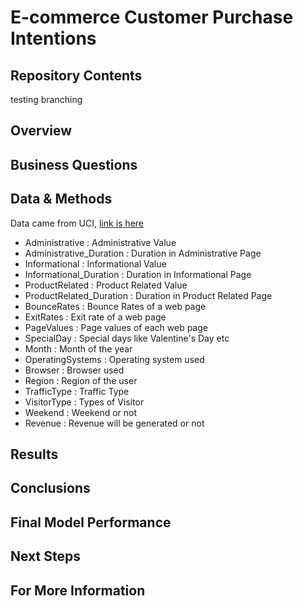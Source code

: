 # E-commerce Customer Purchase Intentions

## Repository Contents

testing branching

## Overview

## Business Questions

## Data & Methods
Data came from UCI, [link is here](https://archive.ics.uci.edu/ml/datasets/Online+Shoppers+Purchasing+Intention+Dataset#)


- Administrative : Administrative Value
- Administrative_Duration : Duration in Administrative Page
- Informational : Informational Value
- Informational_Duration : Duration in Informational Page
- ProductRelated : Product Related Value
- ProductRelated_Duration : Duration in Product Related Page
- BounceRates : Bounce Rates of a web page
- ExitRates : Exit rate of a web page
- PageValues : Page values of each web page
- SpecialDay : Special days like Valentine's Day etc
- Month : Month of the year
- OperatingSystems : Operating system used
- Browser : Browser used
- Region : Region of the user
- TrafficType : Traffic Type
- VisitorType : Types of Visitor
- Weekend : Weekend or not
- Revenue : Revenue will be generated or not

## Results

## Conclusions

## Final Model Performance

## Next Steps

## For More Information
